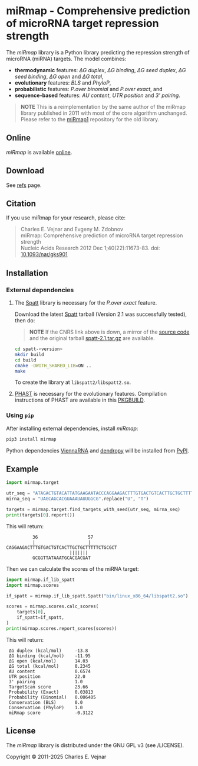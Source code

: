 # miRmap - Comprehensive prediction of microRNA target repression strength

The *miRmap* library is a Python library predicting the repression strength of microRNA (miRNA) targets. The model combines:

 - **thermodynamic** features: *ΔG duplex*, *ΔG binding*, *ΔG seed duplex*, *ΔG seed binding*, *ΔG open* and *ΔG total*,
 - **evolutionary** features: *BLS* and *PhyloP*,
 - **probabilistic** features: *P.over binomial* and *P.over exact*, and
 - **sequence-based** features: *AU content*, *UTR position* and *3' pairing*.

> **NOTE** This is a reimplementation by the same author of the miRmap library published in 2011 with most of the core algorithm unchanged. Please refer to the [miRmap1](https://git.sr.ht/~vejnar/miRmap1) repository for the old library.

## Online

*miRmap* is available [online](https://mirmap.ezlab.org).

## Download

See [refs](https://git.sr.ht/~vejnar/miRmap/refs) page.

## Citation

If you use miRmap for your research, please cite:

> Charles E. Vejnar and Evgeny M. Zdobnov<br>
> miRmap: Comprehensive prediction of microRNA target repression strength<br>
> Nucleic Acids Research 2012 Dec 1;40(22):11673-83. doi: [10.1093/nar/gks901](https://doi.org/10.1093/nar/gks901)

## Installation

### External dependencies

1. The [Spatt](https://nuel.perso.math.cnrs.fr/spatt) library is necessary for the *P.over exact* feature.

    Download the latest [Spatt](https://nuel.perso.math.cnrs.fr/spatt) tarball (Version 2.1 was successfully tested), then do:

    > **NOTE** If the CNRS link above is down, a mirror of the [source code](https://github.com/vejnar/spatt) and the original tarball [spatt-2.1.tar.gz](https://github.com/vejnar/spatt/raw/refs/heads/main/tar/spatt-2.1.tar.gz) are available.

    ```bash
    cd spatt-<version>
    mkdir build
    cd build
    cmake -DWITH_SHARED_LIB=ON ..
    make
    ```

    To create the library at `libspatt2/libspatt2.so`.

2. [PHAST](http://compgen.bscb.cornell.edu/phast) is necessary for the evolutionary features. Compilation instructions of PHAST are available in this [PKGBUILD](https://aur.archlinux.org/cgit/aur.git/tree/PKGBUILD?h=phast).

### Using `pip`

After installing external dependencies, install *miRmap*:
```bash
pip3 install mirmap
```

Python dependencies [ViennaRNA](https://pypi.org/project/ViennaRNA) and [dendropy](https://pypi.org/project/DendroPy) will be installed from [PyPI](https://pypi.org/).

## Example

```python
import mirmap.target

utr_seq = "ATAGACTGTACATTATGAAGAATACCCAGGAAGACTTTGTGACTGTCACTTGCTGCTTTTTCTGCGCTTCAGTAACAAGT"
mirna_seq = "UAGCAGCACGUAAAUAUUGGCG".replace("U", "T")

targets = mirmap.target.find_targets_with_seed(utr_seq, mirna_seq)
print(targets[0].report())
``````
This will return:
```
          36                   57
          |                    |
CAGGAAGACTTTGTGACTGTCACTTGCTGCTTTTTCTGCGCT
                        |||||||
          GCGGTTATAAATGCACGACGAT
```
Then we can calculate the scores of the miRNA target:
```python
import mirmap.if_lib_spatt
import mirmap.scores

if_spatt = mirmap.if_lib_spatt.Spatt("bin/linux_x86_64/libspatt2.so")

scores = mirmap.scores.calc_scores(
    targets[0],
    if_spatt=if_spatt,
)
print(mirmap.scores.report_scores(scores))
```
This will return:
```
 ΔG duplex (kcal/mol)     -13.8
 ΔG binding (kcal/mol)    -11.95
 ΔG open (kcal/mol)       14.03
 ΔG total (kcal/mol)      0.2345
 AU content               0.6574
 UTR position             22.0
 3' pairing               1.0
 TargetScan score         23.66
 Probability (Exact)      0.03813
 Probability (Binomial)   0.006405
 Conservation (BLS)       0.0
 Conservation (PhyloP)    1.0
 miRmap score             -0.3122
```

## License

The *miRmap* library is distributed under the GNU GPL v3 (see /LICENSE).

Copyright © 2011-2025 Charles E. Vejnar
